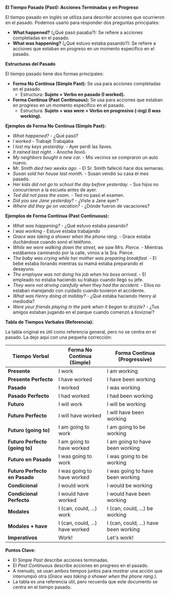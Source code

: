 

**El Tiempo Pasado (Past): Acciones Terminadas y en Progreso**

El tiempo pasado en inglés se utiliza para describir acciones que ocurrieron en el pasado. Podemos usarlo para responder dos preguntas principales:

*   **What happened?** (¿Qué pasó pasaba?): Se refiere a acciones completadas en el pasado.
*   **What was happening?** (¿Qué estuvo estaba pasando?): Se refiere a acciones que estaban en progreso en un momento específico en el pasado.

**Estructuras del Pasado**

El tiempo pasado tiene dos formas principales:

*   **Forma No Continua (Simple Past):** Se usa para acciones completadas en el pasado.
    *   Estructura: **Sujeto + Verbo en pasado (I worked).**
*   **Forma Continua (Past Continuous):** Se usa para acciones que estaban en progreso en un momento específico en el pasado.
    *   Estructura: **Sujeto + was were + Verbo en progresivo (-ing) (I was working).**

**Ejemplos de Forma No Continua (Simple Past):**

*   *What happened?* - ¿Qué pasó?
*   *I worked* - Trabajé   Trabajaba
*   *I lost my keys yesterday.* - Ayer perdí las llaves.
*   *It rained last night.* - Anoche llovió.
*   *My neighbors bought a new car.* - Mis vecinos se compraron un auto nuevo.
*   *Mr. Smith died two weeks ago.* - El Sr. Smith falleció hace dos semanas.
*   *Susan sold her house last month.* - Susan vendió su casa el mes pasado.
*   *Her kids did not go to school the day before yesterday.* - Sus hijos no concurrieron a la escuela antes de ayer.
*   *Ted did not pass the exam.* - Ted no pasó el examen.
*   *Did you see Jane yesterday?* - ¿Viste a Jane ayer?
*   *Where did they go on vacation?* - ¿Dónde fueron de vacaciones?

**Ejemplos de Forma Continua (Past Continuous):**

*   *What was happening?* - ¿Qué estuvo estaba pasando?
*   *I was working* - Estuve estaba trabajando
*   *Grace was taking a shower when the phone rang.* - Grace estaba duchándose cuando sonó el teléfono.
*   *While we were walking down the street, we saw Mrs. Pierce.* - Mientras estábamos caminando por la calle, vimos a la Sra. Pierce.
*   *The baby was crying while her mother was preparing breakfast.* - El bebé estaba llorando mientras su mamá estaba preparando el desayuno.
*   *The employee was not doing his job when his boss arrived.* - El empleado no estaba haciendo su trabajo cuando llegó su jefe.
*   *They were not driving carefully when they had the accident.* - Ellos no estaban manejando con cuidado cuando tuvieron el accidente.
*   *What was Henry doing at midday?* - ¿Qué estaba haciendo Henry al mediodía?
*   *Were your friends playing in the park when it began to drizzle?* - ¿Tus amigos estaban jugando en el parque cuando comenzó a lloviznar?

**Tabla de Tiempos Verbales (Referencia):**

La tabla original es útil como referencia general, pero no se centra en el pasado. La dejo aquí con una pequeña corrección:

| Tiempo Verbal       | Forma No Continua (Simple) | Forma Continua (Progressive) |
| ------------------- | --------------------------- | ---------------------------- |
| **Presente**        | I work                     | I am working                |
| **Presente Perfecto** | I have worked              | I have been working         |
| **Pasado**          | I worked                   | I was working               |
| **Pasado Perfecto** | I had worked               | I had been working          |
| **Futuro**          | I will work                | I will be working           |
| **Futuro Perfecto** | I will have worked         | I will have been working    |
| **Futuro (going to)** | I am going to work         | I am going to be working    |
| **Futuro Perfecto (going to)** | I am going to have worked | I am going to have been working |
| **Futuro en Pasado** | I was going to work        | I was going to be working   |
| **Futuro Perfecto en Pasado**| I was going to have worked| I was going to have been working |
| **Condicional**     | I would work               | I would be working          |
| **Condicional Perfecto** | I would have worked        | I would have been working   |
| **Modales**         | I (can, could, ...) work  | I (can, could, ...) be working |
| **Modales + have**   | I (can, could, ...) have worked | I (can, could, ...) have been working |
| **Imperativos**     | Work!                      | Let's work!                 |

**Puntos Clave:**

*   El *Simple Past* describe acciones terminadas.
*   El *Past Continuous* describe acciones en progreso en el pasado.
*   A menudo, se usan ambos tiempos juntos para mostrar una acción que interrumpió otra (*Grace was taking a shower when the phone rang.*).
*   La tabla es una referencia útil, pero recuerda que este documento se centra en el tiempo pasado.